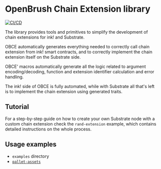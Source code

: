 # OpenBrush Chain Extension library

[![CI/CD](https://github.com/Brushfam/obce/actions/workflows/ci.yml/badge.svg)](https://github.com/Brushfam/obce/actions/workflows/ci.yml)

The library provides tools and primitives to simplify the development of chain 
extensions for ink! and Substrate.

OBCE automatically generates everything needed to correctly call chain extension
from ink! smart contracts, and to correctly implement the chain extension
itself on the Substrate side.

OBCE' macros automatically generate all the logic related to argument encoding/decoding,
function and extension identifier calculation and error handling.

The ink! side of OBCE is fully automated, while with Substrate all that's left is to
implement the chain extension using generated traits.

## Tutorial

For a step-by-step guide on how to create your own Substrate node with a custom chain extension
check the `rand-extension` example, which contains detailed instructions on the whole process.

## Usage examples

* `examples` directory
* [`pallet-assets`](https://github.com/727-Ventures/pallet-assets-chain-extension)